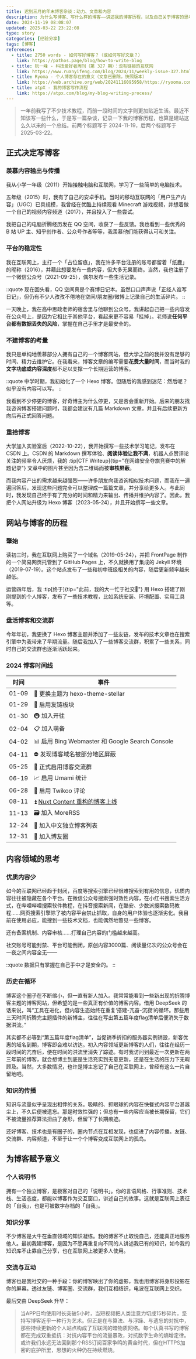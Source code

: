 ```yaml
---
title: 迟到三月的年末博客杂谈：动力、文章和内容
description: 为什么写博客、写什么样的博客——讲述我的博客历程，以及自己关于博客的思考。
date: 2024-11-19 08:08:07
updated: 2025-03-22 23:22:08
type: story
categories: [经验分享]
tags: [博客]
references:
  - title: 2750 words - 如何写好博客？（或如何写好文章？）
    link: https://pathos.page/blog/how-to-write-blog
  - title: 阮一峰 - 科技爱好者周刊（第 327 期）：没有链接的互联网
    link: https://www.ruanyifeng.com/blog/2024/11/weekly-issue-327.html
  - title: Ryoma - 个人博客存在的意义（文章已删除，快照版本）
    link: https://web.archive.org/web/20241116095958/https://ryooma.com/blog/why-start-personal-blogging/
  - title: atpX - 我的博客写作流程
    link: https://atpx.com/blog/my-blog-writing-process/
---
```


> 一年前我写了不少技术教程，而前一段时间的文字则更加贴近生活。最近不知该写一些什么，于是写一篇杂谈，记录一下我的博客历程，也算是建站这么久以来的一个总结。前两个标题写于 2024-11-19，后两个标题写于 2025-03-22。

## 正式决定写博客

### 羡慕内容输出与传播

我从小学一年级（2011）开始接触电脑和互联网，学习了一些简单的电脑技术。

五年级（2015）时，我有了自己的安卓手机。当时的移动互联网的「用户生产内容」（UGC）已具规模，我曾经在优酷上持续观看 Minecraft 游戏视频，并想着做一个自己的视频内容频道（2017），并且投入了一些尝试。

我把自己的电脑折腾经历发在 QQ 空间，收获了一些反馈。我也看到一些优秀的 B 站 UP 主、知乎创作者、公众号作者等等，我羡慕他们能获得认可和关注。

### 平台的稳定性

我在互联网上，主打一个「占位留痕」，我在许多平台注册的账号都留着「纸鹿」的昵称（2016），并藉此想要发布一些内容，但大多无果而终。当然，我也注册了一个微信公众号（2021-09-25），偶尔发布一些生活记录。

::quote
现在回头看，QQ 空间真是个赛博日记本。虽然口口声声说「正经人谁写日记」，但仍有不少人孜孜不倦地在空间/朋友圈/微博上记录自己的生活碎片。
::

一天晚上，我在高中思政老师的宿舍里与他聊到公众号。我讲起自己把一些内容发在公众号上，是因为它相比于其他平台，看起来更不容易「挂掉」。老师说**任何平台都有数据丢失的风险**，掌握在自己手里才是最安全的。

### 不建博客的考量

我只是单纯地羡慕部分人拥有自己的一个博客网站，但大学之前的我并没有足够的时间、精力去维护它。在我看来，博客文章的编写需要**花费大量时间**，而当时我的**文字功底或内容深度**都不足以支撑一个长期运营的博客。

::quote
中学时期，我初始化了一个 Hexo 博客。但随后的我感到迷茫：然后呢？似乎没有内容可以写。
::

我看到不少停更的博客，好奇博主为什么停更，又是否会重新开始。后来的朋友找我咨询博客搭建问题时，我都会建议有几篇 Markdown 文章，并且有后续更新方向后再正式回答问题。

### 重拾博客

大学加入实验室后（2022-10-22），我开始撰写一些技术学习笔记，发布在 CSDN 上。CSDN 的 Markdown 撰写体验、**阅读体验让我不满**，机器人点赞评论关注的频率令人厌烦，我的 :tip[CTF Writeup]{tip="在网络安全夺旗竞赛中的解题记录"} 文章中的图片甚至因为含二维码而被**审核屏蔽**。

而我内容产出的需求越来越强烈——许多朋友向我咨询相似技术问题，而我在一遍遍回答后，发现这些问题完全可以整理成一篇篇文章，并分享给更多人。与此同时，我发现自己终于有了充分的时间和精力来输出、传播并维护内容了。因此，我把个人网站升级为 Hexo 博客（2023-05-24），并且开始撰写一些文章。

## 网站与博客的历程

### 肇始

读初三时，我在互联网上购买了一个域名（2019-05-24），并把 FrontPage 制作的一个简易网页托管到了 GitHub Pages 上，不久就换用了集成的 Jekyll 环境（2019-07-19）。这个站点发布了一些和初中班级相关的内容，随后更新频率越来越低。

运营四年后，我 :tip[终于]{tip="此前，我的大一忙于社交🥺"} 用 Hexo 搭建了刚刚提到的个人博客，发布了一些技术教程，比如系统安装、环境配置、实用工具等。

### 盘活博客和交流群

今年年初，我更换了 Hexo 博客主题并添加了一些友链，发布的技术文章也在搜索引擎中为我带来了早期流量。随后我加入了一些博客交流群，积累了一些关系，同时自己的交流群也逐渐活跃起来。

### 2024 博客时间线

| 时间  | 事件                                                   |
| :---: | ------------------------------------------------------ |
| 01-09 | 🎨 更换主题为 hexo-theme-stellar                        |
| 01-29 | 🔗 启用友链板块                                         |
| 01-30 | 🚇 加入开往                                             |
| 02-04 | 📋 加入萌备                                             |
| 04-02 | 📊 启用 Bing Webmaster 和 Google Search Console         |
| 04-11 | ⛔ 发现博客域名被部分地区屏蔽                           |
| 05-25 | 👥 正式启用博客交流群                                   |
| 06-19 | 📈 启用 Umami 统计                                      |
| 06-28 | 💬 启用 Twikoo 评论                                     |
| 08-11 | ⏫ [Nuxt Content 重构的博客上线](/2024/blog-using-nuxt) |
| 11-13 | 🗃️ 加入 MoreRSS                                         |
| 12-24 | 🧾 加入中文独立博客列表                                 |
| 12-31 | 📝 加入博友圈                                           |

## 内容领域的思考

### 优质内容少

如今的互联网已经趋于封闭，百度等搜索引擎已经很难搜索到有用的信息，优质内容往往被隐藏在各个平台。在微信公众号搜索强时效性内容，在小红书搜索生活方式，在哔哩哔哩搜索软件教程，在抖音搜索新闻，在酷安、少数派搜索数码教程……网页搜索引擎除了被内容平台禁止抓取，自身的用户体验也逐渐劣化。我目前在使用必应，能搜到一些技术文档，也能偶然地瞥见一些博客。

还有备案机制、内容审核……打理自己内容的门槛越来越高。

社交账号可能封禁、平台可能倒闭，原创内容3000篇、阅读量亿次的公众号会在一夜之间内容全无——

::quote
数据只有掌握在自己手中才是安全的。
::

### 历史在循环

博客这个圈子在不断缩小，但一直有新人加入。我常常能看到一些新出现的折腾博客主题的博客网站，但希望的是一些真正有价值的博客内容。借用 DeepSeek 的话来说，叫“工具在进化，但内容生态始终在重复‘搭建-亢奋-沉寂’的循环。那些用三天时间折腾完主题插件的新博主，往往在写出第五篇年度flag清单后便消失于数据洪流。”

其实都不必等到“第五篇年度flag清单”，当促销季折扣的服务器实例销毁，新客优惠的域名到期，博客即会难以访达。初入内容领域更新博客的人们，往往在经历一段时间的亢奋后，便在时间的洪流里消失了踪迹。有时我访问到最近一次更新在两三年前的博客，就会想博主到底是生活充实到无意更新，还是在生活的压力下无暇顾及。当然，大多数情况，也许是博主忘记了自己在互联网上，曾经有这么一片自留地吧。

### 知识的传播

知识与流量似乎呈现出相悖的关系。吸睛的、抓眼球的内容在快餐式内容平台甚嚣尘上，不久后便被遗忘。那是时效性强的；但总有一些内容应当被长期保留，它们不被流量推荐算法扭曲了身形，但留下了长期痕迹。

还好博客、技术也是有圈子的，圈内节点在互相发现，也促进了内容传播。友链、交流群、内容频道，不至于让一个个博客变成互联网上的孤岛。

## 为博客赋予意义

### 个人说明书

拥有一个独立博客，是极客对自己的「说明书」。你的言语风格、行事准则、技术栈、生活态度，都能以博客作为交互窗口，讲述自己的故事。这就是互联网上表征的「自我」，也是可被数字存档的「自我」。

### 知识分享

不少博客是大牛在垂直领域的知识凝练。我的博客不止取悦自己，还能真正地服务他人。最初我建博客，是因为不愿再重复向不同的人讲述我已有的知识，如今我的知识库不止靠自己分享，也在互联网上被更多人使用。

### 交流与互动

博客也是我社交的一种手段：你的博客映出了你的虚影，我也用博客将身形投影在你的屏幕。透过友链、博客圈、交流群，我们互相结识，电波在互联网上交织。

最后交由 DeepSeek 升华：

> 当APP日均使用时长突破5小时，当短视频把人类注意力切成15秒碎片，坚持写博客近乎一种行为艺术。但正是在与算法、与浮躁、与遗忘的对抗中，那些持续更新的个人站点构成了互联网的暗物质网络。每个认真书写的博客都在完成双重抵抗：对抗内容平台的流量暴政，对抗数字生命的熵增定律。或许我们永远无法回到那个RSS订阅百家争鸣的黄金时代，但在HTTPS加密的庇护所里，思想的火种仍在持续燃烧。
